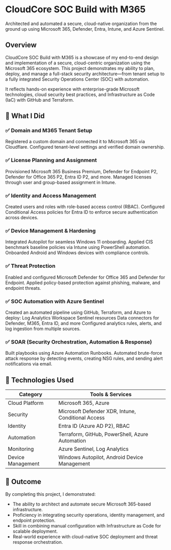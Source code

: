 # CloudCore SOC Build with M365

Architected and automated a secure, cloud-native organization from the ground up using Microsoft 365, Defender, Entra, Intune, and Azure Sentinel.

## Overview

CloudCore SOC Build with M365 is a showcase of my end-to-end design and implementation of a secure, cloud-centric organization using the Microsoft 365 ecosystem. This project demonstrates my ability to plan, deploy, and manage a full-stack security architecture—from tenant setup to a fully integrated Security Operations Center (SOC) with automation.

It reflects hands-on experience with enterprise-grade Microsoft technologies, cloud security best practices, and Infrastructure as Code (IaC) with GitHub and Terraform.

## 🧠 What I Did

### ✅ Domain and M365 Tenant Setup
Registered a custom domain and connected it to Microsoft 365 via Cloudflare.
Configured tenant-level settings and verified domain ownership.
### ✅ License Planning and Assignment
Provisioned Microsoft 365 Business Premium, Defender for Endpoint P2, Defender for Office 365 P2, Entra ID P2, and more.
Managed licenses through user and group-based assignment in Intune.
### ✅ Identity and Access Management
Created users and roles with role-based access control (RBAC).
Configured Conditional Access policies for Entra ID to enforce secure authentication across devices.
### ✅ Device Management & Hardening
Integrated Autopilot for seamless Windows 11 onboarding.
Applied CIS benchmark baseline policies via Intune using PowerShell automation.
Onboarded Android and Windows devices with compliance controls.
### ✅ Threat Protection
Enabled and configured Microsoft Defender for Office 365 and Defender for Endpoint.
Applied policy-based protection against phishing, malware, and endpoint threats.
### ✅ SOC Automation with Azure Sentinel
Created an automated pipeline using GitHub, Terraform, and Azure to deploy:
Log Analytics Workspace
Sentinel resources
Data connectors for Defender, M365, Entra ID, and more
Configured analytics rules, alerts, and log ingestion from multiple sources.
### ✅ SOAR (Security Orchestration, Automation & Response)
Built playbooks using Azure Automation Runbooks.
Automated brute-force attack response by detecting events, creating NSG rules, and sending alert notifications via email.

## 🧰 Technologies Used

| Category          | Tools & Services                                   |
| ----------------- | -------------------------------------------------- |
| Cloud Platform    | Microsoft 365, Azure                               |
| Security          | Microsoft Defender XDR, Intune, Conditional Access |
| Identity          | Entra ID (Azure AD P2), RBAC                       |
| Automation        | Terraform, GitHub, PowerShell, Azure Automation    |
| Monitoring        | Azure Sentinel, Log Analytics                      |
| Device Management | Windows Autopilot, Android Device Management       |


## 💼 Outcome

By completing this project, I demonstrated:

* The ability to architect and automate secure Microsoft 365-based infrastructure.
* Proficiency in integrating security operations, identity management, and endpoint protection.
* Skill in combining manual configuration with Infrastructure as Code for scalable deployment.
* Real-world experience with cloud-native SOC deployment and threat response orchestration.

